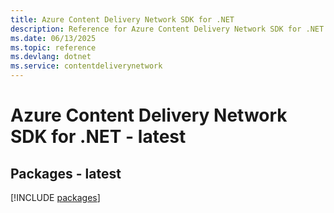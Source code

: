 ```yaml
---
title: Azure Content Delivery Network SDK for .NET
description: Reference for Azure Content Delivery Network SDK for .NET
ms.date: 06/13/2025
ms.topic: reference
ms.devlang: dotnet
ms.service: contentdeliverynetwork
---
```

# Azure Content Delivery Network SDK for .NET - latest
## Packages - latest
[!INCLUDE [packages](content-delivery-network-index.md)]